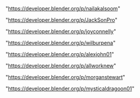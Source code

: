 "https://developer.blender.org/p/nailakalsoom"

"https://developer.blender.org/p/JackSonPro"

"https://developer.blender.org/p/joyconnelly"

"https://developer.blender.org/p/wilburpena"

"https://developer.blender.org/p/alexjohn01"

"https://developer.blender.org/p/allworknew"

"https://developer.blender.org/p/morganstewart"

"https://developer.blender.org/p/mysticaldragoon01"

